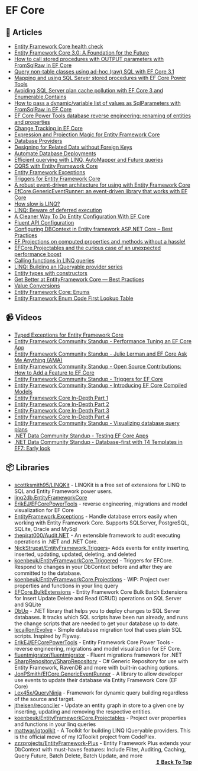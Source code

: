 
# EF Core

## 📝 Articles

- [Entity Framework Core health check](https://www.michalbialecki.com/2020/03/13/entity-framework-core-health-check/)
- [Entity Framework Core 3.0: A Foundation for the Future](https://codemag.com/Article/1911062/Entity-Framework-Core-3.0-A-Foundation-for-the-Future)
- [How to call stored procedures with OUTPUT parameters with FromSqlRaw in EF Core](https://erikej.github.io/efcore/2020/08/03/ef-core-call-stored-procedures-out-parameters.html)
- [Query non-table classes using ad-hoc (raw) SQL with EF Core 3.1](https://erikej.github.io/efcore/2020/04/06/query-non-table-classes-raw-sql.html)
- [Mapping and using SQL Server stored procedures with EF Core Power Tools](https://erikej.github.io/efcore/2020/08/10/ef-core-power-tools-stored-procedures.html)
- [Avoiding SQL Server plan cache pollution with EF Core 3 and Enumerable.Contains](https://erikej.github.io/efcore/sqlserver/2020/03/30/ef-core-cache-pollution.html)
- [How to pass a dynamic/variable list of values as SqlParameters with FromSqlRaw in EF Core](https://erikej.github.io/efcore/sqlserver/2020/04/20/use-dynamic-sqlparameters-with-fromsql.html)
- [EF Core Power Tools database reverse engineering: renaming of entities and properties](https://erikej.github.io/efcore/2020/09/07/ef-core-power-tools-renaming-advanced.html)
- [Change Tracking in EF Core](https://docs.microsoft.com/en-us/ef/core/change-tracking/)
- [Expression and Projection Magic for Entity Framework Core](https://benjii.me/2018/01/expression-projection-magic-entity-framework-core/)
- [Database Providers](https://docs.microsoft.com/en-us/ef/core/providers/?tabs=dotnet-core-cli)
- [Designing for Related Data without Foreign Keys](https://ardalis.com/related-data-without-foreign-keys/)
- [Automate Database Deployments](https://www.programmingwithwolfgang.com/automate-database-deployments/)
- [Efficient querying with LINQ, AutoMapper and Future queries](https://lostechies.com/jimmybogard/2014/03/11/efficient-querying-with-linq-automapper-and-future-queries/)
- [CQRS with Entity Framework Core](https://www.edgesidesolutions.com/cqrs-with-entity-framework-core/)
- [Entity Framework Exceptions](https://www.giorgi.dev/portfolio/entityframework-exceptions/)
- [Triggers for Entity Framework Core](https://onthedrift.com/posts/efcore-triggered-part1/)
- [A robust event-driven architecture for using with Entity Framework Core](https://www.thereformedprogrammer.net/a-robust-event-driven-architecture-for-using-with-entity-framework-core/)
- [EfCore.GenericEventRunner: an event-driven library that works with EF Core](https://www.thereformedprogrammer.net/efcore-genericeventrunner-an-event-driven-library-that-works-with-ef-core/)
- [How slow is LINQ?](https://lex45x.medium.com/how-slow-is-linq-c3ab4037d467)
- [LINQ: Beware of deferred execution](https://dev.to/dr_sam_walpole/linq-beware-of-deferred-execution-59db)
- [A Cleaner Way To Do Entity Configuration With EF Core](https://dotnetcoretutorials.com/2020/06/27/a-cleaner-way-to-do-entity-configuration-with-ef-core/)
- [Fluent API Configuration](https://www.learnentityframeworkcore.com/configuration/fluent-api)
- [Configuring DBContext in Entity framework ASP.NET Core – Best Practices](https://www.thecodebuzz.com/configure-dbcontext-entity-framework-efcore-asp-net-core/)
- [EF Projections on computed properties and methods without a hassle!](https://onthedrift.com/posts/efcore-projectables/)
- [EFCore.Projectables and the curious case of an unexpected performance boost](https://onthedrift.com/posts/efcore-projectables-perf/)
- [Calling functions in LINQ queries](http://tomasp.net/blog/linq-expand.aspx/)
- [LINQ: Building an IQueryable provider series](https://docs.microsoft.com/en-us/archive/blogs/mattwar/linq-building-an-iqueryable-provider-series)
- [Entity types with constructors](https://docs.microsoft.com/en-us/ef/core/modeling/constructors)
- [Get Better at EntityFramework Core — Best Practices](https://medium.com/analytics-vidhya/entityframework-core-dont-get-burnt-in-production-335ddfcfdfda)
- [Value Conversions](https://docs.microsoft.com/en-us/ef/core/modeling/value-conversions?tabs=data-annotations)
- [Entity Framework Core: Enums](https://medium.com/agilix/entity-framework-core-enums-ee0f8f4063f2)
- [Entity Framework Enum Code First Lookup Table](https://codewithshadman.com/entity-framework-enum-code-first/)
## 📹 Videos

- [Typed Exceptions for Entity Framework Core](https://www.youtube.com/watch?v=aUl5QfswNU4) 
- [Entity Framework Community Standup - Performance Tuning an EF Core App](https://www.youtube.com/watch?v=VgNFFEqwZPU)
- [Entity Framework Community Standup - Julie Lerman and EF Core Ask Me Anything (AMA)](https://www.youtube.com/watch?v=oZVsZrFKp48)
- [Entity Framework Community Standup - Open Source Contributions: How to Add a Feature to EF Core](https://www.youtube.com/watch?v=9OMxy1wal1s)
- [Entity Framework Community Standup - Triggers for EF Core](https://www.youtube.com/watch?v=Gjys0Yebobk)
- [Entity Framework Community Standup - Introducing EF Core Compiled Models](https://www.youtube.com/watch?v=XdhX3iLXAPk)
- [Entity Framework Core In-Depth Part 1](https://channel9.msdn.com/Shows/Visual-Studio-Toolbox/Entity-Framework-Core-In-Depth-Part-1)
- [Entity Framework Core In-Depth Part 2](https://channel9.msdn.com/Shows/Visual-Studio-Toolbox/Entity-Framework-Core-In-Depth-Part-2)
- [Entity Framework Core In-Depth Part 3](https://channel9.msdn.com/Shows/Visual-Studio-Toolbox/Entity-Framework-Core-In-Depth-Part-3)
- [Entity Framework Core In-Depth Part 4](https://channel9.msdn.com/Shows/Visual-Studio-Toolbox/Entity-Framework-Core-In-Depth-Part-4)
- [Entity Framework Community Standup - Visualizing database query plans](https://www.youtube.com/watch?v=Zhy5antRDJk)
- [.NET Data Community Standup - Testing EF Core Apps](https://www.youtube.com/watch?v=KO2aFuLqGkc)
- [.NET Data Community Standup - Database-first with T4 Templates in EF7: Early look](https://www.youtube.com/watch?v=x2nh1vZBsHE)
## 📦 Libraries
- [scottksmith95/LINQKit](https://github.com/scottksmith95/LINQKit) - LINQKit is a free set of extensions for LINQ to SQL and Entity Framework power users.
- [linq2db.EntityFrameworkCore](https://github.com/linq2db/linq2db.EntityFrameworkCore) 
- [ErikEJ/EFCorePowerTools](https://github.com/ErikEJ/EFCorePowerTools) - reverse engineering, migrations and model visualization for EF Core
- [EntityFramework.Exceptions](https://github.com/Giorgi/EntityFramework.Exceptions) - Handle database errors easily when working with Entity Framework Core. Supports SQLServer, PostgreSQL, SQLite, Oracle and MySql
- [thepirat000/Audit.NET](https://github.com/thepirat000/Audit.NET) - An extensible framework to audit executing operations in .NET and .NET Core.
- [NickStrupat/EntityFramework.Triggers](https://github.com/NickStrupat/EntityFramework.Triggers)- Adds events for entity inserting, inserted, updating, updated, deleting, and deleted
- [koenbeuk/EntityFrameworkCore.Triggered](https://github.com/koenbeuk/EntityFrameworkCore.Triggered) - Triggers for EFCore. Respond to changes in your DbContext before and after they are committed to the database.
- [koenbeuk/EntityFrameworkCore.Projections](https://github.com/koenbeuk/EntityFrameworkCore.Projections) - WIP: Project over properties and functions in your linq query
- [EFCore.BulkExtensions](https://github.com/borisdj/EFCore.BulkExtensions) - Entity Framework Core Bulk Batch Extensions for Insert Update Delete and Read (CRUD) operations on SQL Server and SQLite
- [DbUp](https://github.com/DbUp/DbUp) - .NET library that helps you to deploy changes to SQL Server databases. It tracks which SQL scripts have been run already, and runs the change scripts that are needed to get your database up to date.
- [lecaillon/Evolve](https://github.com/lecaillon/Evolve) - Simple database migration tool that uses plain SQL scripts. Inspired by Flyway.
- [ErikEJ/EFCorePowerTools](https://github.com/ErikEJ/EFCorePowerTools)  - Entity Framework Core Power Tools - reverse engineering, migrations and model visualization for EF Core.
- [fluentmigrator/fluentmigrator](https://github.com/fluentmigrator/fluentmigrator) - Fluent migrations framework for .NET
- [SharpRepository/SharpRepository](https://github.com/SharpRepository/SharpRepository) - C# Generic Repository for use with Entity Framework, RavenDB and more with built-in caching options.
- [JonPSmith/EfCore.GenericEventRunner](https://github.com/JonPSmith/EfCore.GenericEventRunner) - A library to allow developer use events to update their database via Entity Framework Core (EF Core)
- [Lex45x/QueryNinja](https://github.com/Lex45x/QueryNinja/wiki) - Framework for dynamic query building regardless of the source and target.
- [jtheisen/reconciler](https://github.com/jtheisen/reconciler) - Update an entity graph in store to a given one by inserting, updating and removing the respective entities.
- [koenbeuk/EntityFrameworkCore.Projectables](https://github.com/koenbeuk/EntityFrameworkCore.Projectables) - Project over properties and functions in your linq queries
- [mattwar/iqtoolkit](https://github.com/mattwar/iqtoolkit) - A Toolkit for building LINQ IQueryable providers. This is the official move of my IQToolkit project from CodePlex.
- [zzzprojects/EntityFramework-Plus](https://github.com/zzzprojects/EntityFramework-Plus) - Entity Framework Plus extends your DbContext with must-haves features: Include Filter, Auditing, Caching, Query Future, Batch Delete, Batch Update, and more
  <div align="right">
    <b><a href="#contents">↥ Back To Top</a></b>
  </div>
